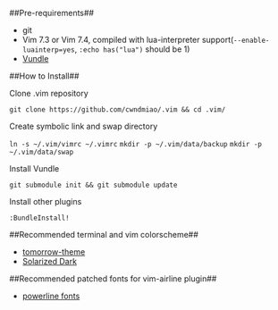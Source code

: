 ##Pre-requirements##

* git
* Vim 7.3 or Vim 7.4, compiled with lua-interpreter
support(`--enable-luainterp=yes`, `:echo has("lua")` should be 1)
* [Vundle](https://github.com/gmarik/Vundle.vim)

##How to Install##

Clone .vim repository

  `git clone https://github.com/cwndmiao/.vim && cd .vim/`

Create symbolic link and swap directory

  `ln -s ~/.vim/vimrc ~/.vimrc`
  `mkdir -p ~/.vim/data/backup`
  `mkdir -p ~/.vim/data/swap`

Install Vundle

  `git submodule init && git submodule update`

Install other plugins

  `:BundleInstall!`

##Recommended terminal and vim colorscheme##

* [tomorrow-theme](https://github.com/ChrisKempson/Tomorrow-Theme)
* [Solarized Dark](http://ethanschoonover.com/solarized)

##Recommended patched fonts for vim-airline plugin##

* [powerline fonts](https://github.com/Lokaltog/powerline-fonts)
